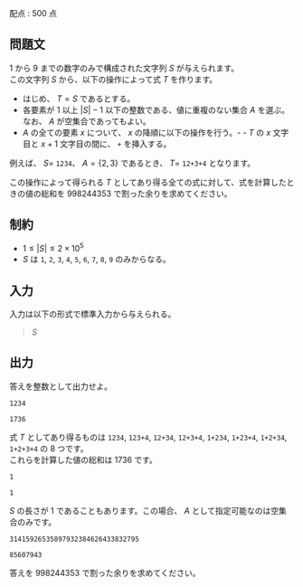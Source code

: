 配点 : $500$ 点

## 問題文

$1$ から $9$ までの数字のみで構成された文字列 $S$ が与えられます。<br>
この文字列 $S$ から、以下の操作によって式 $T$ を作ります。  

- はじめ、 $T=S$ であるとする。
- 各要素が $1$ 以上 $|S|-1$ 以下の整数である、値に重複のない集合 $A$ を選ぶ。なお、 $A$ が空集合であってもよい。
- $A$ の全ての要素 $x$ について、 $x$ の降順に以下の操作を行う。-   - $T$ の $x$ 文字目と $x+1$ 文字目の間に、 `+` を挿入する。

例えば、 $S=$ `1234`、 $A= \lbrace 2,3 \rbrace$ であるとき、 $T$= `12+3+4` となります。

この操作によって得られる $T$ としてあり得る全ての式に対して、式を計算したときの値の総和を $998244353$ で割った余りを求めてください。

## 制約

- $1 \le |S| \le 2 \times 10^5$
- $S$ は `1`, `2`, `3`, `4`, `5`, `6`, `7`, `8`, `9` のみからなる。

## 入力

入力は以下の形式で標準入力から与えられる。

> $S$

## 出力

答えを整数として出力せよ。

```input1
1234
```

```output1
1736
```

式 $T$ としてあり得るものは `1234`, `123+4`, `12+34`, `12+3+4`, `1+234`, `1+23+4`, `1+2+34`, `1+2+3+4` の $8$ つです。<br>
これらを計算した値の総和は $1736$ です。

```input2
1
```

```output2
1
```

$S$ の長さが $1$ であることもあります。この場合、 $A$ として指定可能なのは空集合のみです。

```input3
31415926535897932384626433832795
```

```output3
85607943
```

答えを $998244353$ で割った余りを求めてください。